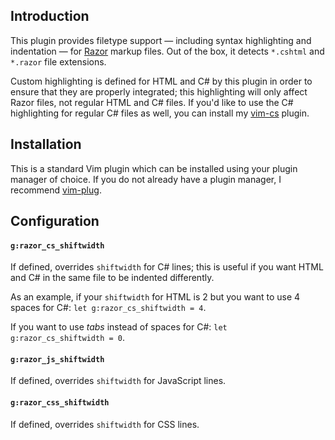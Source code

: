 ## Introduction

This plugin provides filetype support &mdash; including syntax highlighting and indentation &mdash; for [Razor](https://docs.microsoft.com/en-us/aspnet/core/mvc/views/razor) markup files. Out of the box, it detects `*.cshtml` and `*.razor` file extensions.

Custom highlighting is defined for HTML and C# by this plugin in order to ensure that they are properly integrated; this highlighting will only affect Razor files, not regular HTML and C# files. If you'd like to use the C# highlighting for regular C# files as well, you can install my [vim-cs](https://github.com/jlcrochet/vim-cs) plugin.

## Installation

This is a standard Vim plugin which can be installed using your plugin manager of choice. If you do not already have a plugin manager, I recommend [vim-plug](https://github.com/junegunn/vim-plug).

## Configuration

#### `g:razor_cs_shiftwidth`

If defined, overrides `shiftwidth` for C# lines; this is useful if you want HTML and C# in the same file to be indented differently.

As an example, if your `shiftwidth` for HTML is 2 but you want to use 4 spaces for C#: `let g:razor_cs_shiftwidth = 4`.

If you want to use *tabs* instead of spaces for C#: `let g:razor_cs_shiftwidth = 0`.

#### `g:razor_js_shiftwidth`

If defined, overrides `shiftwidth` for JavaScript lines.

#### `g:razor_css_shiftwidth`

If defined, overrides `shiftwidth` for CSS lines.
